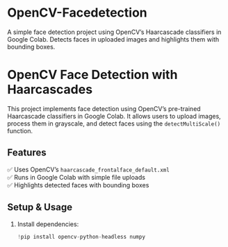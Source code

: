 # OpenCV-Facedetection
A simple face detection project using OpenCV’s Haarcascade classifiers in Google Colab. Detects faces in uploaded images and highlights them with bounding boxes.

# OpenCV Face Detection with Haarcascades

This project implements face detection using OpenCV’s pre-trained Haarcascade classifiers in Google Colab. It allows users to upload images, process them in grayscale, and detect faces using the `detectMultiScale()` function.

## Features
✅ Uses OpenCV’s `haarcascade_frontalface_default.xml`  
✅ Runs in Google Colab with simple file uploads  
✅ Highlights detected faces with bounding boxes  

## Setup & Usage
1. Install dependencies:  
   ```python
   !pip install opencv-python-headless numpy
